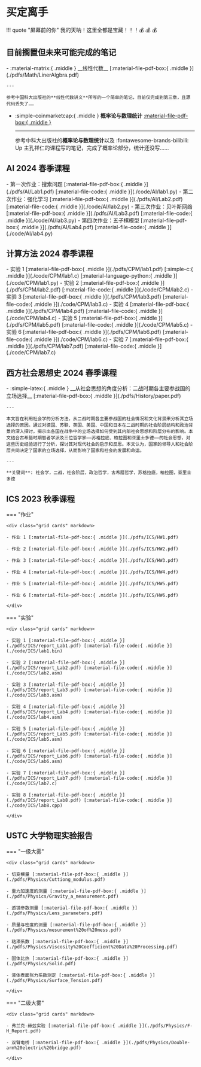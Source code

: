 # 买定离手

!!! quote "屏幕前的你"
    我的天呐！这里全都是宝藏！！！:moneybag: :moneybag: :moneybag:

## 目前搁置但未来可能完成的笔记

<div class="grid cards" markdown>
- :material-matrix:{ .middle } __线性代数__ [:material-file-pdf-box:{ .middle }](./pdfs/Math/LinerAlgbra.pdf)
    
    ---

    参考中国科大出版社的**线性代数讲义**所写的一个简单的笔记，目前仅完成到第三章，且源代码丢失了……

- :simple-coinmarketcap:{ .middle } __概率论与数理统计__ [:material-file-pdf-box:{ .middle }](./pdfs/Math/Probability%20Theory.pdf)

    ---

    参考中科大出版社的**概率论与数理统计**以及 :fontawesome-brands-bilibili: Up 主孔祥仁的课程写的笔记，完成了概率论部分，统计还没写……
</div>

## AI 2024 春季课程

<div class="grid cards" markdown>
- 第一次作业：搜索问题 [:material-file-pdf-box:{ .middle }](./pdfs/AI/Lab1.pdf) [:material-file-code:{ .middle }](./code/AI/lab1.py)
- 第二次作业：强化学习 [:material-file-pdf-box:{ .middle }](./pdfs/AI/Lab2.pdf) [:material-file-code:{ .middle }](./code/AI/lab2.py)
- 第三次作业：贝叶斯网络 [:material-file-pdf-box:{ .middle }](./pdfs/AI/Lab3.pdf) [:material-file-code:{ .middle }](./code/AI/lab3.py)
- 第四次作业：五子棋模型 [:material-file-pdf-box:{ .middle }](./pdfs/AI/Lab4.pdf) [:material-file-code:{ .middle }](./code/AI/lab4.py)
</div>

## 计算方法 2024 春季课程

<div class="grid cards" markdown>
- 实验 1 [:material-file-pdf-box:{ .middle }](./pdfs/CPM/lab1.pdf) [:simple-c:{ .middle }](./code/CPM/lab1.c) [:material-language-python:{ .middle }](./code/CPM/lab1.py)
- 实验 2 [:material-file-pdf-box:{ .middle }](./pdfs/CPM/lab2.pdf) [:material-file-code:{ .middle }](./code/CPM/lab2.c)
- 实验 3 [:material-file-pdf-box:{ .middle }](./pdfs/CPM/lab3.pdf) [:material-file-code:{ .middle }](./code/CPM/lab3.c)
- 实验 4 [:material-file-pdf-box:{ .middle }](./pdfs/CPM/lab4.pdf) [:material-file-code:{ .middle }](./code/CPM/lab4.c)
- 实验 5 [:material-file-pdf-box:{ .middle }](./pdfs/CPM/lab5.pdf) [:material-file-code:{ .middle }](./code/CPM/lab5.c)
- 实验 6 [:material-file-pdf-box:{ .middle }](./pdfs/CPM/lab6.pdf) [:material-file-code:{ .middle }](./code/CPM/lab6.c)
- 实验 7 [:material-file-pdf-box:{ .middle }](./pdfs/CPM/lab7.pdf) [:material-file-code:{ .middle }](./code/CPM/lab7.c)
</div>

## 西方社会思想史 2024 春季课程

<div class="grid cards" markdown>
- :simple-latex:{ .middle } __从社会思想的角度分析：二战时期各主要参战国的立场选择__ [:material-file-pdf-box:{ .middle }](./pdfs/History/paper.pdf)
    
    ---

    本文旨在利用社会学的分析方法，从二战时期各主要参战国的社会情况和文化背景来分析其立场选择的原因。通过对德国、苏联、英国、美国、中国和日本在二战时期的社会阶层结构和政治背景的深入探讨，揭示出各国在战争中的立场选择如何受到其内部社会思想和阶层分布的影响。本文结合古希腊时期智者学派及三位哲学家——苏格拉底、柏拉图和亚里士多德——的社会思想，对这些历史经验进行了分析，探讨其对现代社会的启示和反思。本文认为，国家的领导人和社会阶层共同决定了国家的立场选择，从而影响了国家和社会的发展和命运。

    ---

    **关键词**: 社会学，二战，社会阶层，政治哲学，古希腊哲学，苏格拉底，柏拉图，亚里士多德

</div>

## ICS 2023 秋季课程

=== "作业"

    <div class="grid cards" markdown>

    - 作业 1 [:material-file-pdf-box:{ .middle }](./pdfs/ICS/HW1.pdf)

    - 作业 2 [:material-file-pdf-box:{ .middle }](./pdfs/ICS/HW2.pdf)

    - 作业 3 [:material-file-pdf-box:{ .middle }](./pdfs/ICS/HW3.pdf)

    - 作业 4 [:material-file-pdf-box:{ .middle }](./pdfs/ICS/HW4.pdf)

    - 作业 5 [:material-file-pdf-box:{ .middle }](./pdfs/ICS/HW5.pdf)

    - 作业 6 [:material-file-pdf-box:{ .middle }](./pdfs/ICS/HW6.pdf)

    </div>

=== "实验"

    <div class="grid cards" markdown>

    - 实验 1 [:material-file-pdf-box:{ .middle }](./pdfs/ICS/report_Lab1.pdf) [:material-file-code:{ .middle }](./code/ICS/lab1.bin)

    - 实验 2 [:material-file-pdf-box:{ .middle }](./pdfs/ICS/report_Lab2.pdf) [:material-file-code:{ .middle }](./code/ICS/lab2.asm)

    - 实验 3 [:material-file-pdf-box:{ .middle }](./pdfs/ICS/report_Lab3.pdf) [:material-file-code:{ .middle }](./code/ICS/lab3.asm)

    - 实验 4 [:material-file-pdf-box:{ .middle }](./pdfs/ICS/report_Lab4.pdf) [:material-file-code:{ .middle }](./code/ICS/lab4.asm)

    - 实验 5 [:material-file-pdf-box:{ .middle }](./pdfs/ICS/report_Lab5.pdf) [:material-file-code:{ .middle }](./code/ICS/lab5.asm)

    - 实验 6 [:material-file-pdf-box:{ .middle }](./pdfs/ICS/report_Lab6.pdf) [:material-file-code:{ .middle }](./code/ICS/lab6.asm)

    - 实验 7 [:material-file-pdf-box:{ .middle }](./pdfs/ICS/report_Lab7.pdf) [:material-file-code:{ .middle }](./code/ICS/lab7.c)

    - 实验 8 [:material-file-pdf-box:{ .middle }](./pdfs/ICS/report_Lab8.pdf) [:material-file-code:{ .middle }](./code/ICS/lab8.cpp)

    </div>

## USTC 大学物理实验报告

=== "一级大雾"

    <div class="grid cards" markdown>

    - 切变模量 [:material-file-pdf-box:{ .middle }](./pdfs/Physics/Cuttiong_modulus.pdf)

    - 重力加速度的测量 [:material-file-pdf-box:{ .middle }](./pdfs/Physics/Gravity_a_measurement.pdf)

    - 透镜参数测量 [:material-file-pdf-box:{ .middle }](./pdfs/Physics/Lens_parameters.pdf)

    - 质量与密度的测量 [:material-file-pdf-box:{ .middle }](./pdfs/Physics/mesurement%20of%20mess.pdf)

    - 粘滞系数 [:material-file-pdf-box:{ .middle }](./pdfs/Physics/Viscosity%20Coefficient%20Data%20Processing.pdf)

    - 固体比热 [:material-file-pdf-box:{ .middle }](./pdfs/Physics/Solid.pdf)

    - 液体表面张力系数测定 [:material-file-pdf-box:{ .middle }](./pdfs/Physics/Surface_Tension.pdf)

    </div>

=== "二级大雾"

    <div class="grid cards" markdown>

    - 弗兰克-赫兹实验 [:material-file-pdf-box:{ .middle }](./pdfs/Physics/F-H_Report.pdf)

    - 双臂电桥 [:material-file-pdf-box:{ .middle }](./pdfs/Physics/Double-arm%20electric%20bridge.pdf)

    </div>

